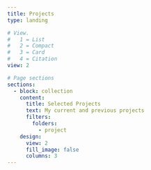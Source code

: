 ```yaml
---
title: Projects
type: landing

# View.
#   1 = List
#   2 = Compact
#   3 = Card
#   4 = Citation
view: 2

# Page sections
sections:
  - block: collection
    content:
      title: Selected Projects
      text: My current and previous projects
      filters:
        folders:
          - project
    design:
      view: 2
      fill_image: false
      columns: 3
---
```

